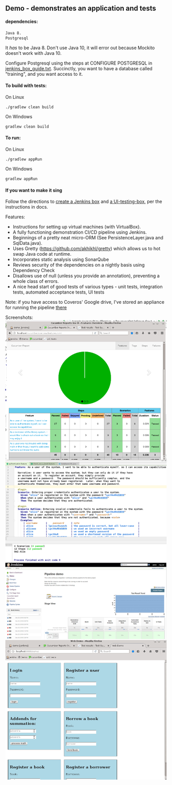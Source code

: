 ## Demo - demonstrates an application and tests

#### dependencies: 
    Java 8.  
    Postgresql

It *has* to be Java 8.  Don't use Java 10, it will error out because Mockito doesn't work with Java 10.

Configure Postgresql using the steps at CONFIGURE POSTGRESQL in [jenkins_box_guide.txt](https://github.com/7ep/demo/blob/with_database/docs/jenkins_box_guide.txt).
Succinctly, you want to have a database called "training", and you want access to it.

#### To build with tests:
On Linux

    ./gradlew clean build

On Windows

    gradlew clean build

#### To run:
On Linux

    ./gradlew appRun

On Windows

    gradlew appRun
    
#### If you want to make it sing

Follow the directions to [create a Jenkins box](https://github.com/7ep/demo/blob/with_database/docs/jenkins_box_guide.txt) and [a UI-testing-box](https://github.com/7ep/demo/blob/with_database/docs/ui_test_box.txt), per the instructions
in docs.  

Features:
* Instructions for setting up virtual machines (with VirtualBox).
* A fully functioning demonstration CI/CD pipeline using Jenkins.
* Beginnings of a pretty neat micro-ORM (See PersistenceLayer.java and SqlData.java).
* Uses Gretty (https://github.com/akhikhl/gretty) which allows us to hot swap Java code at runtime.
* Incorporates static analysis using SonarQube
* Reviews security of the dependencies on a nightly basis using Dependency Check
* Disallows use of null (unless you provide an annotation), preventing a whole class of errors.
* A nice head start of good tests of various types - unit tests, integration tests, automated acceptance tests, UI tests

Note: if you have access to Coveros' Google drive, I've stored an appliance for running
 the pipeline [there](https://drive.google.com/drive/folders/1gbqE88UA5YszInP2qgDF8haa3wVEv4Rm?usp=sharing)

Screenshots:
![alt Cucumber report](https://raw.githubusercontent.com/7ep/demo/with_database/screenshots/cucumber_report.png)
![Feature file](https://raw.githubusercontent.com/7ep/demo/with_database/screenshots/feature_file.png)
![Jenkins pipeline](https://raw.githubusercontent.com/7ep/demo/with_database/screenshots/jenkins_pipeline.png)
![Webapp](https://raw.githubusercontent.com/7ep/demo/with_database/screenshots/webapp.png)
